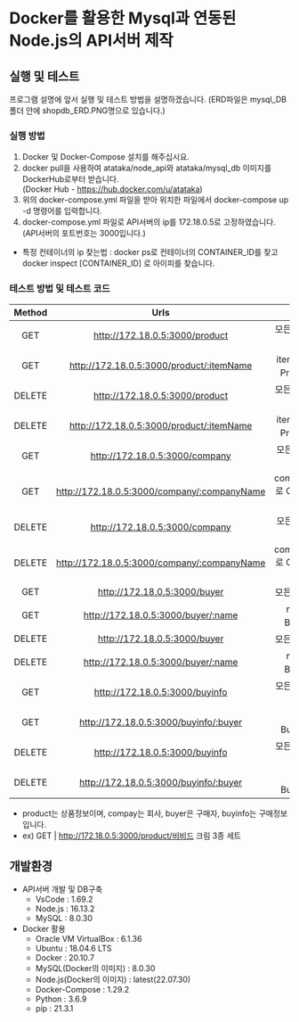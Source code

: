 # Docker를 활용한 Mysql과 연동된 Node.js의 API서버 제작

## 실행 및 테스트
프로그램 설명에 앞서 실행 및 테스트 방법을 설명하겠습니다.
(ERD파일은 mysql_DB폴더 안에 shopdb_ERD.PNG명으로 있습니다.)

### 실행 방법
  1. Docker 및 Docker-Compose 설치를 해주십시요.
  2. docker pull을 사용하여 atataka/node_api와 atataka/mysql_db 이미지를 DockerHub로부터 받습니다.   
      (Docker Hub - https://hub.docker.com/u/atataka)
  3. 위의 docker-compose.yml 파일을 받아 위치한 파일에서 docker-compose up -d 명령어를 입력합니다.
  4. docker-compose.yml 파일로 API서버의 ip를 172.18.0.5로 고정하였습니다.(API서버의 포트번호는 3000입니다.)
  - 특정 컨테이너의 ip 찾는법 : docker ps로 컨테이너의 CONTAINER_ID를 찾고 docker inspect [CONTAINER_ID] 로 아이피를 찾습니다.
  
### 테스트 방법 및 테스트 코드
|Method|Urls|Actions|
|:-----:|:-----:|:-----:|
|GET|http://172.18.0.5:3000/product|모든 Product 조회
|GET|http://172.18.0.5:3000/product/:itemName|itemName으로 Product 조회
|DELETE|http://172.18.0.5:3000/product|모든 Product 삭제
|DELETE|http://172.18.0.5:3000/product/:itemName|itemName으로 Product 삭제
|GET|http://172.18.0.5:3000/company|모든 Company 조회
|GET|http://172.18.0.5:3000/company/:companyName|companyName로 Company 조회
|DELETE|http://172.18.0.5:3000/company|모든 Company 삭제
|DELETE|http://172.18.0.5:3000/company/:companyName|companyName로 Company 삭제
|GET|http://172.18.0.5:3000/buyer|모든 Buyer 조회
|GET|http://172.18.0.5:3000/buyer/:name|name으로 Buyer 조회
|DELETE|http://172.18.0.5:3000/buyer|모든 Buyer 삭제
|DELETE|http://172.18.0.5:3000/buyer/:name|name으로 Buyer 삭제
|GET|http://172.18.0.5:3000/buyinfo|모든 BuyInfo 조회
|GET|http://172.18.0.5:3000/buyinfo/:buyer|buyer로 BuyInfo 조회
|DELETE|http://172.18.0.5:3000/buyinfo|모든 BuyInfo 삭제
|DELETE|http://172.18.0.5:3000/buyinfo/:buyer|buyer로 BuyInfo 삭제
- product는 상품정보이며, compay는 회사, buyer은 구매자, buyinfo는 구매정보입니다.
- ex) GET | http://172.18.0.5:3000/product/비비드 크림 3종 세트

      
## 개발환경
* API서버 개발 및 DB구축
  - VsCode : 1.69.2
  - Node.js : 16.13.2
  - MySQL : 8.0.30
* Docker 활용
  - Oracle VM VirtualBox : 6.1.36
  - Ubuntu : 18.04.6 LTS
  - Docker : 20.10.7
  - MySQL(Docker의 이미지) : 8.0.30
  - Node.js(Docker의 이미지) : latest(22.07.30)
  - Docker-Compose : 1.29.2
  - Python : 3.6.9
  - pip : 21.3.1
